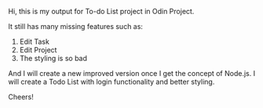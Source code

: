 Hi, this is my output for To-do List project in Odin Project.

It still has many missing features such as:
1. Edit Task
2. Edit Project
3. The styling is so bad


And I will create a new improved version once I get the concept of Node.js. I will create a Todo List with login functionality and better styling.

Cheers!